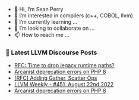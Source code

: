 - 👋 Hi, I’m Sean Perry
- 👀 I’m interested in compilers (c++, COBOL, llvm)
- 🌱 I’m currently learning ...
- 💞️ I’m looking to collaborate on ...
- 📫 How to reach me ...

<!---
s66perry/s66perry is a ✨ special ✨ repository because its `README.md` (this file) appears on your GitHub profile.
You can click the Preview link to take a look at your changes.
--->
### 📕 Latest LLVM Discourse Posts

<!-- DISCOURSE-LLVM:START -->
- [RFC: Time to drop legacy runtime paths?](https://discourse.llvm.org/t/rfc-time-to-drop-legacy-runtime-paths/64628#post_20)
- [Arcanist deprecation errors on PHP 8](https://discourse.llvm.org/t/arcanist-deprecation-errors-on-php-8/63231#post_19)
- [[RFC] Adding Gather, Scatter Ops](https://discourse.llvm.org/t/rfc-adding-gather-scatter-ops/64757#post_3)
- [LLVM Weekly - #451, August 22nd 2022](https://discourse.llvm.org/t/llvm-weekly-451-august-22nd-2022/64765#post_1)
- [Arcanist deprecation errors on PHP 8](https://discourse.llvm.org/t/arcanist-deprecation-errors-on-php-8/63231#post_18)
<!-- DISCOURSE-LLVM:END -->
